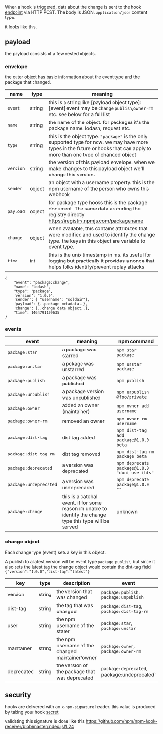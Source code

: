

When a hook is triggered, data about the change is sent to the hook [endpoint](../creating-and-managing-hooks.md#creating-a-new-hook) via HTTP POST.
The body is JSON.  `application/json` content type.

it looks like this.

## payload

the payload consists of a few nested objects.

### envelope

the outer object has basic information about the event type and the package that changed.

| name      | type | meaning |
| ----      | ---- | ------- |
| `event`   | string | this is a string like [payload object type]:[event] event may be `change`,`publish`,`owner-rm` etc. see below for a full list |
| `name`    | string | the name of the object. for packages it's the package name. lodash, request etc. |
| `type`    | string | this is the object type. `"package"` is the only supported type for now. we may have more types in the future or hooks that can apply to more than one type of changed object |
| `version` | string | the version of this payload envelope. when we make changes to this payload object we'll change this version.|
| `sender`  | object | an object with a username property. this is the npm username of the person who owns this webhook|
| `payload` | object | for package type hooks this is the package document. The same data as curling the registry directly https://registry.npmjs.com/packagename |
| `change`  | object | when available, this contains attributes that were modified and used to identify the change type. the keys in this object are variable to event type.|
| `time`    | int    | this is the unix timestamp in ms. its useful for logging but practically it provides a nonce that helps folks identify/prevent replay attacks|

```
{ 
    "event": "package:change",
    "name': "lodash",
    "type": "package",
    'version': "1.0.0",
    'sender': { "username": "soldair"},
    'payload': {..package metadata..},
    'change': {..change data object..},
    "time": 1464791199635
}
```

### events

| event | meaning | npm command |
| ----- | ------- | ----------- |
| `package:star` | a package was starred | `npm star package` |
| `package:unstar` | a pckage was unstarred | `npm unstar package` |
| `package:publish` | a package was published | `npm publish` |
| `package:unpublish` | a package version was unpublished | `npm unpublish @foo/private` |
| `package:owner` | added an owner (maintainer) | `npm owner add username` |
| `package:owner-rm` | removed an owner | `npm owner rm username`|
| `package:dist-tag` | dist tag added | `npm dist-tag add package@1.0.0 beta` |
| `package:dist-tag-rm` | dist tag removed | `npm dist-tag rm package beta` |
| `package:deprecated` | a version was deprecated | `npm deprecate package@1.0.0 "dont use this"` |
| `package:undeprecated` | a version was undeprecared | `npm deprecate package@1.0.0 ""` |
| `package:change` | this is a catchall event. if for some reason im unable to identify the change type this type will be served | unknown | 

### change object

Each change type (event) sets a key in this object. 

A publish to a latest version will be event type `package:publish`, but since it also sets the latest tag the change object would contain the dist-tag field `{"version":"1.0.0","dist-tag":"latest"}`

| key | type | description |  event | 
|-----|------|-------------|--------|
| version | string | the version that was changed | `package:publish`, `package:unpublish` |
| dist-tag | string | the tag that was changed | `package:dist-tag`, `package:dist-tag-rm` |
| user | string | the npm username of the starer | `package:star`, `package:unstar` |
| maintainer | string | the npm username of the changed maintainer/owner | `package:owner`, `package:owner-rm` |
| deprecated | string | the version of the package that was deprecated | `package:deprecated`, package:undeprecated` |


## security

hooks are delivered with an `x-npm-signature` header. this value is produced by taking your hook [secret](../creating-and-managing-hooks.md#creating-a-new-hook) 

validating this signature is done like this https://github.com/npm/npm-hook-receiver/blob/master/index.js#L24 
